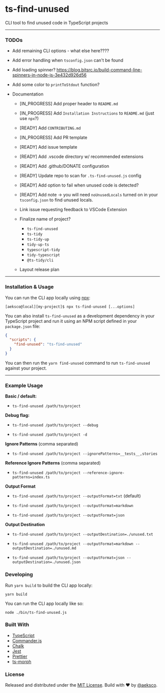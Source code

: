 # ts-find-unused

CLI tool to find unused code in TypeScript projects

---

### TODOs

- Add remaining CLI options - what else here????

- Add error handling when `tsconfig.json` can't be found

- Add loading spinner? https://blog.bitsrc.io/build-command-line-spinners-in-node-js-3e432d926d56

- Add some color to `printToStdout` function?

- Documentation

  - [IN_PROGRESS] Add proper header to `README.md`
  - [IN_PROGRESS] Add `Installation Instructions` to `README.md` (just use `npx`?)
  - [READY] Add `CONTRIBUTING.md`
  - [IN_PROGRESS] Add PR template
  - [READY] Add issue template
  - [READY] Add .vscode directory w/ recommended extensions
  - [READY] Add .github/DONATE configuration
  - [READY] Update repo to scan for `.ts-find-unused.js` config
  - [READY] Add option to fail when unused code is detected?
  - [READY] Add note -> you will need `noUnusedLocals` turned on in your `tsconfig.json` to find unused locals.

  - Link issue requesting feedback to VSCode Extension

  - Finalize name of project?

    - `ts-find-unused`
    - `ts-tidy`
    - `ts-tidy-up`
    - `tidy-up-ts`
    - `typescript-tidy`
    - `tidy-typescript`
    - `@ts-tidy/cli`

  - Layout release plan

---

### Installation & Usage

You can run the CLI app locally using [npx](https://www.npmjs.com/package/npx):

```console
[aeksco@local][my-project]$ npx ts-find-unused [...options]
```

You can also install `ts-find-unused` as a development dependency in your TypeScript project and run it using an NPM script defined in your `package.json` file:

```json
{
  "scripts": {
    "find-unused": "ts-find-unused"
  }
}
```

You can then run the `yarn find-unused` command to run `ts-find-unused` against your project.

---

### Example Usage

**Basic / default:**

- `ts-find-unused /path/to/project`

**Debug flag:**

- `ts-find-unused /path/to/project --debug`

- `ts-find-unused /path/to/project -d`

**Ignore Patterns** (comma separated)

- `ts-find-unused /path/to/project --ignorePatterns=__tests__,stories`

**Reference Ignore Patterns** (comma separated)

- `ts-find-unused /path/to/project --reference-ignore-patterns=index.ts`

**Output Format**

- `ts-find-unused /path/to/project --outputFormat=txt` (default)

- `ts-find-unused /path/to/project --outputFormat=markdown`

- `ts-find-unused /path/to/project --outputFormat=json`

**Output Destination**

- `ts-find-unused /path/to/project --outputDestination=./unused.txt`

- `ts-find-unused /path/to/project --outputFormat=markdown --outputDestination=./unused.md`

- `ts-find-unused /path/to/project --outputFormat=json --outputDestination=./unused.json`

### Developing

Run `yarn build` to build the CLI app locally:

```
yarn build
```

You can run the CLI app locally like so:

```
node ./bin/ts-find-unused.js
```

### Built With

- [TypeScript](https://www.typescriptlang.org/)
- [Commander.js](https://github.com/tj/commander.js/)
- [Chalk](https://github.com/chalk/chalk)
- [Jest](https://jestjs.io/)
- [Prettier](http://prettier.io/)
- [ts-morph](https://github.com/dsherret/ts-morph)

### License

Released and distributed under the [MIT License](https://github.com/aeksco/ts-find-unused/blob/main/LICENSE). Build with :heart: by [@aeksco](https://twitter.com/aeksco).
